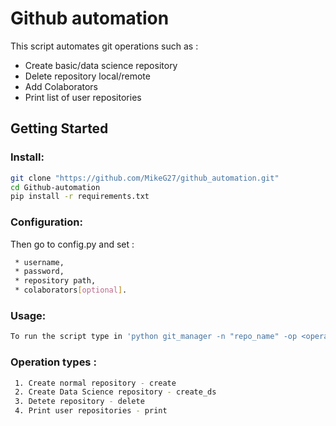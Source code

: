 # Github automation

This script automates git operations such as : 

* Create basic/data science repository
* Delete repository local/remote
* Add Colaborators 
* Print list of user repositories 

## Getting Started 

### Install: 

```bash
git clone "https://github.com/MikeG27/github_automation.git"
cd Github-automation
pip install -r requirements.txt
```
### Configuration: 

Then go to config.py and set :
```bash
 * username,
 * password,
 * repository path,
 * colaborators[optional].
```

### Usage:
```bash
To run the script type in 'python git_manager -n "repo_name" -op <operation>'
```

### Operation types :
```bash
 1. Create normal repository - create
 2. Create Data Science repository - create_ds
 3. Detete repository - delete
 4. Print user repositories - print
 ```
